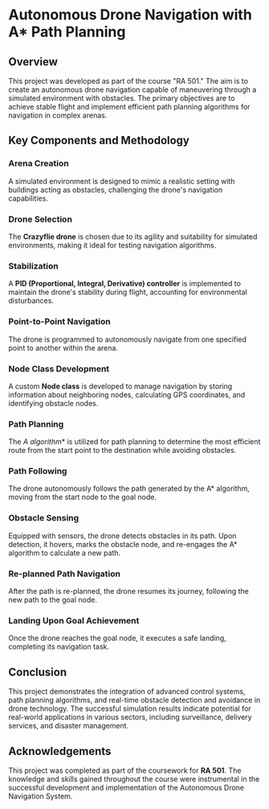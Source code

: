 # Autonomous Drone Navigation with A* Path Planning

## Overview
This project was developed as part of the course "RA 501." The aim is to create an autonomous drone navigation capable of maneuvering through a simulated environment with obstacles. The primary objectives are to achieve stable flight and implement efficient path planning algorithms for navigation in complex arenas.

## Key Components and Methodology

### Arena Creation
A simulated environment is designed to mimic a realistic setting with buildings acting as obstacles, challenging the drone's navigation capabilities.

### Drone Selection
The **Crazyflie drone** is chosen due to its agility and suitability for simulated environments, making it ideal for testing navigation algorithms.

### Stabilization
A **PID (Proportional, Integral, Derivative) controller** is implemented to maintain the drone's stability during flight, accounting for environmental disturbances.

### Point-to-Point Navigation
The drone is programmed to autonomously navigate from one specified point to another within the arena.

### Node Class Development
A custom **Node class** is developed to manage navigation by storing information about neighboring nodes, calculating GPS coordinates, and identifying obstacle nodes.

### Path Planning
The **A* algorithm** is utilized for path planning to determine the most efficient route from the start point to the destination while avoiding obstacles.

### Path Following
The drone autonomously follows the path generated by the A* algorithm, moving from the start node to the goal node.

### Obstacle Sensing
Equipped with sensors, the drone detects obstacles in its path. Upon detection, it hovers, marks the obstacle node, and re-engages the A* algorithm to calculate a new path.

### Re-planned Path Navigation
After the path is re-planned, the drone resumes its journey, following the new path to the goal node.

### Landing Upon Goal Achievement
Once the drone reaches the goal node, it executes a safe landing, completing its navigation task.

## Conclusion
This project demonstrates the integration of advanced control systems, path planning algorithms, and real-time obstacle detection and avoidance in drone technology. The successful simulation results indicate potential for real-world applications in various sectors, including surveillance, delivery services, and disaster management.

## Acknowledgements
This project was completed as part of the coursework for **RA 501**. The knowledge and skills gained throughout the course were instrumental in the successful development and implementation of the Autonomous Drone Navigation System.
